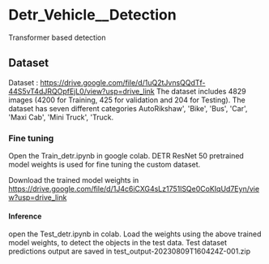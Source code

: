 # Detr_Vehicle__Detection
Transformer based detection 

## Dataset

Dataset : https://drive.google.com/file/d/1uQ2tJvnsQQdTf-44S5vT4dJRQOpfEjL0/view?usp=drive_link
The dataset includes 4829 images (4200 for Training, 425 for validation and 204 for Testing). The dataset has seven different categories AutoRikshaw', 'Bike', 'Bus', 'Car', 'Maxi Cab', 'Mini Truck', 'Truck.

### Fine tuning

Open the Train_detr.ipynb in google colab. DETR ResNet 50 pretrained model weights is used for fine tuning the custom dataset.

Download the trained model weights in https://drive.google.com/file/d/1J4c6iCXG4sLz1751lSQe0CoKIqUd7Eyn/view?usp=drive_link

#### Inference

open the Test_detr.ipynb in colab.
Load the weights using the above trained model weights, to detect the objects in the test data.
Test dataset predictions output are saved in test_output-20230809T160424Z-001.zip
